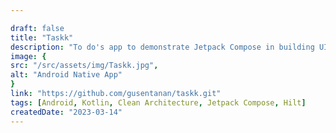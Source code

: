 ```yaml
---

draft: false
title: "Taskk"
description: "To do's app to demonstrate Jetpack Compose in building UI"
image: {
src: "/src/assets/img/Taskk.jpg",
alt: "Android Native App"
}
link: "https://github.com/gusentanan/taskk.git"
tags: [Android, Kotlin, Clean Architecture, Jetpack Compose, Hilt]
createdDate: "2023-03-14"
---
```

